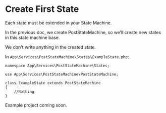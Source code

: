 


# Create First State
Each state must be extended in your State Machine.

In the previous doc, we create PostStateMachine, so we'll create new states in this state machine base.

We don't write anything in the created state.

In `App\Services\PostStateMachine\States\ExampleState.php`;

	namespace App\Services\PostStateMachine\States;

	use App\Services\PostStateMachine\PostStateMachine;

	class ExampleState extends PostStateMachine
	{
		//Nothing
	}

Example project coming soon.
